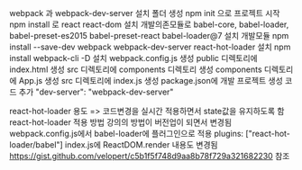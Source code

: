 webpack 과 webpack-dev-server 설치
폴더 생성
npm init 으로 프로젝트 시작
npm install 로 react react-dom 설치
개발의존모듈로 babel-core, babel-loader, babel-preset-es2015 babel-preset-react babel-loader@7 설치
개발모듈 npm install --save-dev webpack webpack-dev-server react-hot-loader 설치
npm install webpack-cli -D 설치
webpack.config.js 생성
public 디렉토리에 index.html 생성
src 디렉토리에 components 디렉토리 생성
components 디렉토리에 App.js 생성
src 디렉토리에 index.js 생성
package.json에 개발 프로젝트 생성 코드 추가     "dev-server": "webpack-dev-server"

react-hot-loader 용도 => 코드변경을 실시간 적용하면서 state값을 유지하도록 함
react-hot-loader 적용 방법
강의의 방법이 버전업이 되면서 변경됨
webpack.config.js에서 
babel-loader에 플러그인으로 적용
plugins: ["react-hot-loader/babel"]
index.js에 ReactDOM.render 내용도 변경됨
https://gist.github.com/velopert/c5b1f5f748d9aa8b78f729a321682230 참조
